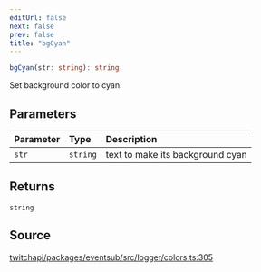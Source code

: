 ```yaml
---
editUrl: false
next: false
prev: false
title: "bgCyan"
---
```


```ts
bgCyan(str: string): string
```

Set background color to cyan.

## Parameters

| Parameter | Type | Description |
| :------ | :------ | :------ |
| `str` | `string` | text to make its background cyan |

## Returns

`string`

## Source

[twitchapi/packages/eventsub/src/logger/colors.ts:305](https://github.com/pablornc/twitchapi//blob/8695acad106a836c1f0fc4c57a113f17adce41f0/packages/eventsub/src/logger/colors.ts#L305)
